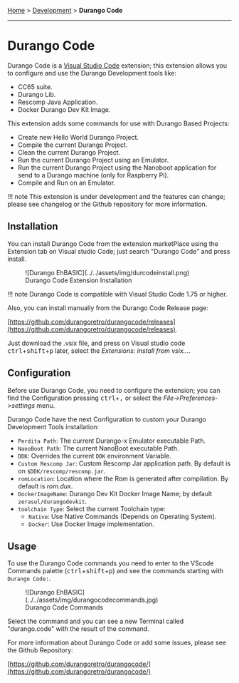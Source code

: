 [Home](../index.md) > [Development](../../tools/development.md) > **Durango Code**
___
# Durango Code

Durango Code is a [Visual Studio Code](https://code.visualstudio.com/) extension; this extension allows you to configure and use the Durango Development tools like:

* CC65 suite.
* Durango Lib.
* Rescomp Java Application.
* Docker Durango Dev Kit Image.

This extension adds some commands for use with Durango Based Projects:

* Create new Hello World Durango Project.
* Compile the current Durango Project.
* Clean the current Durango Project.
* Run the current Durango Project using an Emulator.
* Run the current Durango Project using the Nanoboot application for send to a Durango machine (only for Raspberry Pi).
* Compile and Run on an Emulator.

!!! note
    This extension is under development and the features can change; please see changelog or the Github repository for more information.

## Installation

You can install Durango Code from the extension marketPlace using the Extension tab on Visual studio Code; just search "Durango Code" and press install.

<figure markdown>
![Durango EhBASIC](../../assets/img/durcodeinstall.png)
<figcaption>Durango Code Extension Installation</figcaption>
</figure>

!!! note
    Durango Code is compatible with Visual Studio Code 1.75 or higher.

Also, you can install manually from the Durango Code Release page:

[https://github.com/durangoretro/durangocode/releases](https://github.com/durangoretro/durangocode/releases).

Just download the .vsix file, and press on Visual studio code <kbd>ctrl</kbd>+<kbd>shift</kbd>+<kbd>p</kbd> later, select the _Extensions: install from vsix..._.

## Configuration

Before use Durango Code, you need to configure the extension; you can find the Configuration pressing <kbd>ctrl</kbd>+<kbd>,</kbd> or select the _File->Preferences->settings_ menu.

Durango Code have the next Configuration to custom your Durango Development Tools installation:

* ```Perdita Path```: The current Durango-x Emulator executable Path.
* ```NanoBoot Path```: The current NanoBoot executable Path.
* ```DDK```: Overrides the current ```DDK``` environment Variable.
* ```Custom Rescomp Jar```: Custom Rescomp Jar application path. By default is on ```$DDK/rescomp/rescomp.jar```.
* ```romLocation```: Location where the Rom is generated after compilation. By default is _rom.dux_.
* ```DockerImageName```: Durango Dev Kit Docker Image Name; by default ```zerasul/durangodevkit```.
* ```toolchain Type```: Select the current Toolchain type:
    * ```Native```: Use Native Commands (Depends on Operating System).
    * ```Docker```: Use Docker Image implementation.

## Usage

To use the Durango Code commands you need to enter to the VScode Commands palette (<kbd>ctrl</kbd>+<kbd>shift</kbd>+<kbd>p</kbd>) and see the commands starting with ```Durango Code:```.

<figure markdown>
![Durango EhBASIC](../../assets/img/durangocodecommands.jpg)
<figcaption>Durango Code Commands</figcaption>
</figure>

Select the command and you can see a new Terminal called "durango.code" with the result of the command.

For more information about Durango Code or add some issues, please see the Github Repository:

[https://github.com/durangoretro/durangocode/](https://github.com/durangoretro/durangocode/)

